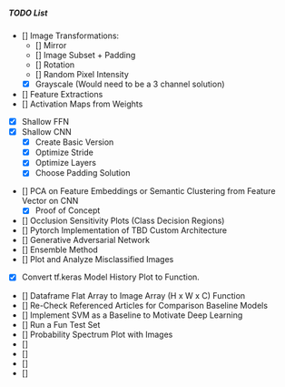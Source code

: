 ##### TODO List

- [] Image Transformations:
  - [] Mirror
  - [] Image Subset + Padding
  - [] Rotation
  - [] Random Pixel Intensity
  - [X] Grayscale (Would need to be a 3 channel solution)
- [] Feature Extractions
- [] Activation Maps from Weights
- [X] Shallow FFN
- [X] Shallow CNN
  - [X] Create Basic Version
  - [X] Optimize Stride
  - [X] Optimize Layers
  - [X] Choose Padding Solution
- [] PCA on Feature Embeddings or Semantic Clustering from Feature Vector on CNN
  - [X] Proof of Concept
- [] Occlusion Sensitivity Plots (Class Decision Regions)
- [] Pytorch Implementation of TBD Custom Architecture
- [] Generative Adversarial Network
- [] Ensemble Method
- [] Plot and Analyze Misclassified Images
- [X] Convert tf.keras Model History Plot to Function.
- [] Dataframe Flat Array to Image Array (H x W x C) Function
- [] Re-Check Referenced Articles for Comparison Baseline Models
- [] Implement SVM as a Baseline to Motivate Deep Learning
- [] Run a Fun Test Set
- [] Probability Spectrum Plot with Images
- []
- []
- []
- []